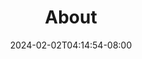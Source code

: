 ---
date: 2024-02-02T04:14:54-08:00
draft: false
params:
  author: John Smith
title: About
weight: 10
---